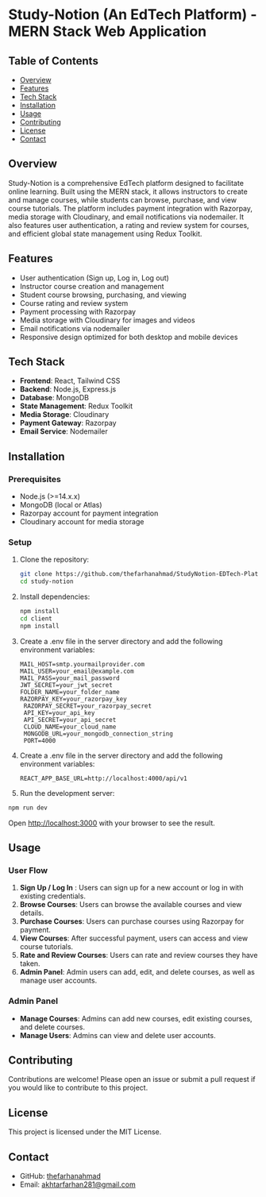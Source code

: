 # Study-Notion (An EdTech Platform) - MERN Stack Web Application

## Table of Contents

- [Overview](#overview)
- [Features](#features)
- [Tech Stack](#tech-stack)
- [Installation](#installation)
- [Usage](#usage)
- [Contributing](#contributing)
- [License](#license)
- [Contact](#contact)

## Overview

Study-Notion is a comprehensive EdTech platform designed to facilitate online learning. Built using the MERN stack, it allows instructors to create and manage courses, while students can browse, purchase, and view course tutorials. The platform includes payment integration with Razorpay, media storage with Cloudinary, and email notifications via nodemailer. It also features user authentication, a rating and review system for courses, and efficient global state management using Redux Toolkit.

## Features

- User authentication (Sign up, Log in, Log out)
- Instructor course creation and management
- Student course browsing, purchasing, and viewing
- Course rating and review system
- Payment processing with Razorpay
- Media storage with Cloudinary for images and videos
- Email notifications via nodemailer
- Responsive design optimized for both desktop and mobile devices

## Tech Stack

- **Frontend**: React, Tailwind CSS
- **Backend**: Node.js, Express.js
- **Database**: MongoDB
- **State Management**: Redux Toolkit
- **Media Storage**: Cloudinary
- **Payment Gateway**: Razorpay
- **Email Service**: Nodemailer

## Installation

### Prerequisites

- Node.js (>=14.x.x)
- MongoDB (local or Atlas)
- Razorpay account for payment integration
- Cloudinary account for media storage

### Setup

1. Clone the repository:

   ```sh
   git clone https://github.com/thefarhanahmad/StudyNotion-EDTech-Platform.git
   cd study-notion
   ```

2. Install dependencies:

   ```sh
   npm install
   cd client
   npm install

   ```

3. Create a .env file in the server directory and add the following environment variables:

   ```env
   MAIL_HOST=smtp.yourmailprovider.com
   MAIL_USER=your_email@example.com
   MAIL_PASS=your_mail_password
   JWT_SECRET=your_jwt_secret
   FOLDER_NAME=your_folder_name
   RAZORPAY_KEY=your_razorpay_key
    RAZORPAY_SECRET=your_razorpay_secret
    API_KEY=your_api_key
    API_SECRET=your_api_secret
    CLOUD_NAME=your_cloud_name
    MONGODB_URL=your_mongodb_connection_string
    PORT=4000
   ```

4. Create a .env file in the server directory and add the following environment variables:

   ```env
   REACT_APP_BASE_URL=http://localhost:4000/api/v1

   ```

5. Run the development server:

```sh
npm run dev
```

Open [http://localhost:3000](http://localhost:3000) with your browser to see the result.

## Usage

### User Flow

1. **Sign Up / Log In** : Users can sign up for a new account or log in with existing credentials.
2. **Browse Courses**: Users can browse the available courses and view details.
3. **Purchase Courses**: Users can purchase courses using Razorpay for payment.
4. **View Courses**: After successful payment, users can access and view course tutorials.
5. **Rate and Review Courses**: Users can rate and review courses they have taken.
6. **Admin Panel**: Admin users can add, edit, and delete courses, as well as manage user accounts.

### Admin Panel

- **Manage Courses**: Admins can add new courses, edit existing courses, and delete courses.
- **Manage Users**: Admins can view and delete user accounts.

## Contributing

Contributions are welcome! Please open an issue or submit a pull request if you would like to contribute to this project.

## License

This project is licensed under the MIT License.

## Contact

- GitHub: [thefarhanahmad](https://github.com/thefarhanahmad)
- Email: akhtarfarhan281@gmail.com
